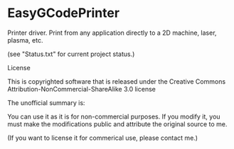 EasyGCodePrinter
================

Printer driver.  Print from any application directly to a 2D machine, laser, plasma, etc.


(see "Status.txt" for current project status.)


License

This is copyrighted software that is released under the Creative Commons Attribution-NonCommercial-ShareAlike 3.0 license

The unofficial summary is:

You can use it as it is for non-commercial purposes. If you modify it, you must make the modifications public and attribute the original source to me.

(If you want to license it for commerical use, please contact me.)
